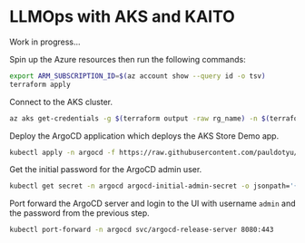 # LLMOps with AKS and KAITO

Work in progress...

Spin up the Azure resources then run the following commands:

```bash
export ARM_SUBSCRIPTION_ID=$(az account show --query id -o tsv)
terraform apply
```

Connect to the AKS cluster.

```bash
az aks get-credentials -g $(terraform output -raw rg_name) -n $(terraform output -raw aks_name)
```

Deploy the ArgoCD application which deploys the AKS Store Demo app.

```bash
kubectl apply -n argocd -f https://raw.githubusercontent.com/pauldotyu/aks-store-demo/refs/heads/bigbertha/sample-manifests/argocd/pets.yaml
```

Get the initial password for the ArgoCD admin user.

```bash
kubectl get secret -n argocd argocd-initial-admin-secret -o jsonpath='{.data.password}' | base64 -d
```

Port forward the ArgoCD server and login to the UI with username `admin` and the password from the previous step.

```bash
kubectl port-forward -n argocd svc/argocd-release-server 8080:443
```
